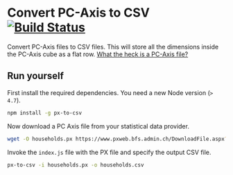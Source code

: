 # Convert PC-Axis to CSV [![Build Status](https://travis-ci.org/lukasmartinelli/px-to-csv.svg?branch=master)](https://travis-ci.org/lukasmartinelli/px-to-csv)

Convert PC-Axis files to CSV files. This will store all the dimensions inside the PC-Axis cube
as a flat row. [What the heck is a PC-Axis file?](https://exversiondata.wordpress.com/2014/06/17/obscure-data-formats-px-files/)

## Run yourself

First install the required dependencies. You need a new Node version (`> 4.7`).

```bash
npm install -g px-to-csv
```

Now download a PC Axis file from your statistical data provider.

```bash
wget -O households.px https://www.pxweb.bfs.admin.ch/DownloadFile.aspx?file=px-x-0102020000_402
```

Invoke the `index.js` file with the PX file and specify the output CSV file.

```bash
px-to-csv -i households.px -o households.csv
```
